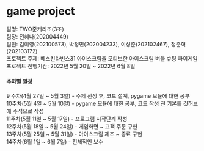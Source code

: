 # game project

<p>
 팀명: TWO준캐리조(3조)</br>
 팀장: 전혜나(202004449)</br>
 팀원: 김미영(202100573), 박정민(202004233), 이성준(202102467), 정준혁(202103172)</br>
 프로젝트 주제: 베스킨라빈스31 아이스크림을 모티브한 아이스크림 버블 슈팅 파이게임</br>
 프로젝트 진행기간: 2022년 5월 20일 ~ 2022년 6월 8일
</p>
<p>
<h4>주차별 일정</h4>
9 주차(4월 27일 ~ 5월 3일)  - 주제 선정 후, 코드 설계, pygame 모듈에 대한 공부</br>
10주차(5월 4일 ~ 5월 10일)  - pygame 모듈에 대한 공부, 코드 작성 전 기본틀 깃허브에 주석으로 작성 </br>
11주차(5월 11일 ~ 5월 17일) -  프로그램 시작단계 작성</br>
12주차(5월 18일 ~ 5월 24일) - 게임화면 ~ 고객 주문 구현</br>
13주차(5월 25일 ~ 5월 31일) - 아이스크림 제조 ~ 종료 구현</br>
14주차(6월  1일 ~ 6월  7일) - 전체적인 보수
</p>
